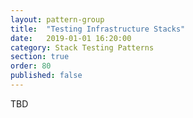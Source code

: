 ```yaml
---
layout: pattern-group
title:  "Testing Infrastructure Stacks"
date:   2019-01-01 16:20:00
category: Stack Testing Patterns
section: true
order: 80
published: false
---
```


TBD
